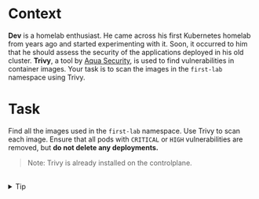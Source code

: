 # Context

**Dev** is a homelab enthusiast. He came across his first Kubernetes homelab from years ago and started experimenting with it. Soon, it occurred to him that he should assess the security of the applications deployed in his old cluster. **Trivy**, a tool by [Aqua Security](https://www.aquasec.com/), is used to find vulnerabilities in container images. Your task is to scan the images in the `first-lab` namespace using Trivy.


# Task

Find all the images used in the `first-lab` namespace. Use Trivy to scan each image. Ensure that all pods with `CRITICAL` or `HIGH` vulnerabilities are removed, but **do not delete any deployments.**


> Note: Trivy is already installed on the controlplane.


<br>
<details><summary>Tip</summary>
<br>

An easy way to check the images used by the pod is, by filtering output using jsonpath. Here is an example:
<br>
```bash
(ins)❯ k get pod pod-nginx -o jsonpath={.spec.containers[*].image}
nginx:latest

```

